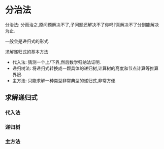 # 分治法

分治法: 分而治之,原问题解决不了,子问题还解决不了你吗?真解决不了分到能解决为止.

一般会是递归式的形式.

求解递归式的基本方法

- 代入法: 猜测一个上/下界,然后数学归纳法证明.
- 递归树法: 将递归式转换成一颗具体的递归树,计算树的高度和节点计算等推算界限.
- 主方法: 只能求解一种类型非常典型的递归式,非常方便.

## 求解递归式

### 代入法

### 递归树

### 主方法